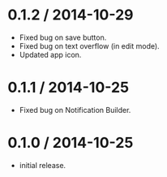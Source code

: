 0.1.2 / 2014-10-29
==================

  * Fixed bug on save button.
  * Fixed bug on text overflow (in edit mode).
  * Updated app icon.

0.1.1 / 2014-10-25
==================

  * Fixed bug on Notification Builder. 
 
0.1.0 / 2014-10-25
==================

  * initial release.

